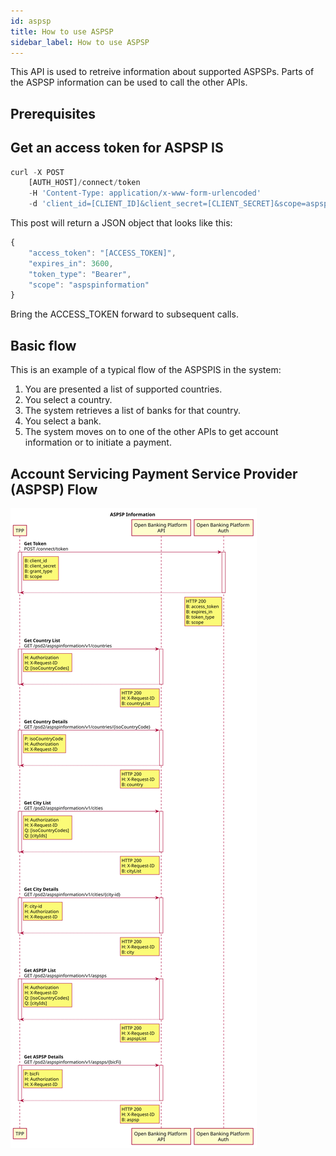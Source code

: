 ```yaml
---
id: aspsp
title: How to use ASPSP
sidebar_label: How to use ASPSP
---
```

This API is used to retreive information about supported ASPSPs. Parts of the ASPSP information can be used to call the other APIs.

## Prerequisites
## Get an access token for ASPSP IS
```javascript
curl -X POST
    [AUTH_HOST]/connect/token
    -H 'Content-Type: application/x-www-form-urlencoded'
    -d 'client_id=[CLIENT_ID]&client_secret=[CLIENT_SECRET]&scope=aspspinformation&grant_type=client_credentials'
```

This post will return a JSON object that looks like this:
```javascript
{
    "access_token": "[ACCESS_TOKEN]",
    "expires_in": 3600,
    "token_type": "Bearer",
    "scope": "aspspinformation"
}
```
Bring the ACCESS_TOKEN forward to subsequent calls.

## Basic flow 
This is an example of a typical flow of the ASPSPIS in the system:
1. You are presented a list of supported countries.
1. You select a country.
1. The system retrieves a list of banks for that country.
1. You select a bank.
1. The system moves on to one of the other APIs to get account information or to initiate a payment.

## Account Servicing Payment Service Provider (ASPSP) Flow
![PlantUML model](/img/aspsp.svg)